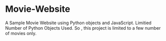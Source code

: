 # Movie-Website
A Sample Movie Website using Python objects and JavaScript.
Limitied Number of Python Objects Used. So , this project is limited to a few number of movies only.
